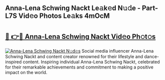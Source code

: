 ## Anna-Lena Schwing Nackt Le𝚊k𝚎d N𝚞𝚍e - Part-L7S Vid𝚎o Photos Le𝚊ks 4mOcM

# <h2><a href="http://fb4yya.evod.top/?m=Anna-Lena+Schwing+Nackt">🔗 👉🔴 Anna-Lena Schwing Nackt Vid𝚎o Ph𝚘t𝚘s</a></h2>

[![Anna-Lena Schwing Nackt N𝚞d𝚎s](https://i.imgur.com/8V9OHl7.gif)](http://fb4yya.evod.top/?m=Anna-Lena+Schwing+Nackt)
Social media influencer Anna-Lena Schwing Nackt and content creator renowned for their lifestyle and dance-inspired content. Inspiring individual Anna-Lena Schwing Nackt, celebrated for their remarkable achievements and commitment to making a positive impact on the world. 
